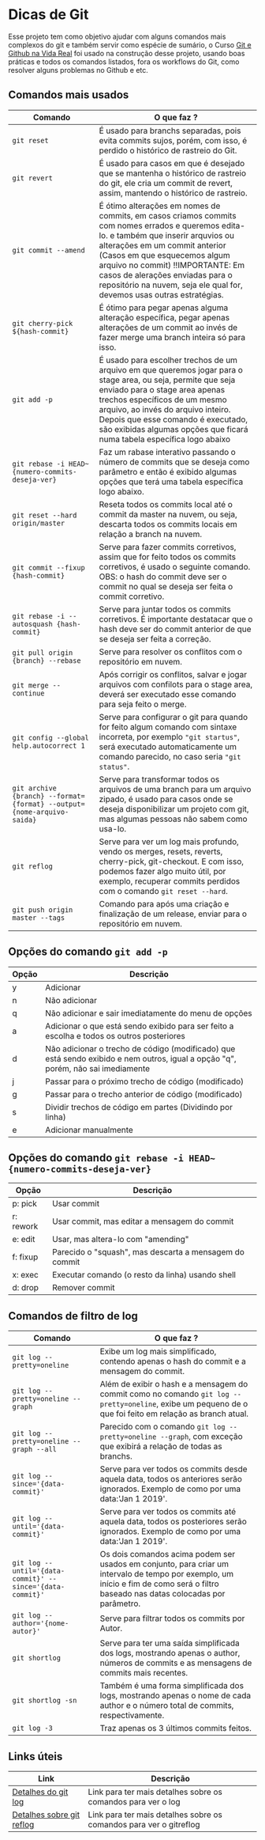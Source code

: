 # Dicas de Git
Esse projeto tem como objetivo ajudar com alguns comandos mais complexos do git e também servir como espécie de sumário, o Curso [Git e Github na Vida Real](https://www.udemy.com/git-e-github-na-vida-real/) foi usado na construção desse projeto, usando boas práticas e todos os comandos listados, fora os workflows do Git, como resolver alguns problemas no Github e etc.

## Comandos mais usados 

| Comando | O que faz ? |
|------| ------ |
|`git reset` | É usado para branchs separadas, pois evita commits sujos, porém, com isso, é perdido o histórico de rastreio do Git.|  
| `git revert` | É usado para casos em que é desejado que se mantenha o histórico de rastreio do git, ele cria um commit de revert, assim, mantendo o histórico de rastreio. |
| `git commit --amend` | É ótimo alterações em nomes de commits, em casos criamos commits com nomes errados e queremos edita-lo. e também que inserir arquvios ou alterações em um commit anterior (Casos em que esquecemos algum arquivo no commit) !!IMPORTANTE: Em casos de alerações enviadas para o repositório na nuvem, seja ele qual for, devemos usas outras estratégias. |
| `git cherry-pick ${hash-commit}` |  É ótimo para pegar apenas alguma alteração específica, pegar apenas alterações de um commit ao invés de fazer merge uma branch inteira só para isso. |
| `git add -p` | É usado para escolher trechos de um arquivo em que queremos jogar para o stage area, ou seja, permite que seja enviado para o stage area apenas trechos específicos de um mesmo arquivo, ao invés do arquivo inteiro. Depois que esse comando é executado, são exibidas algumas opções que ficará numa tabela específica logo abaixo  |
| `git rebase -i HEAD~{numero-commits-deseja-ver}` | Faz um rabase interativo passando o número de commits que se deseja como parâmetro e então é exibido algumas opções que terá uma tabela específica logo abaixo. |  
| `git reset --hard origin/master` | Reseta todos os commits local até o commit da master na nuvem, ou seja, descarta todos os commits locais em relação a branch na nuvem.
| `git commit --fixup {hash-commit}` | Serve para fazer commits corretivos, assim que for feito todos os commits corretivos, é usado o seguinte comando. OBS: o hash do commit deve ser o commit no qual se deseja ser feita o commit corretivo. |
| `git rebase -i --autosquash {hash-commit}` | Serve para juntar todos os commits corretivos. É importante destatacar que o hash deve ser do commit anterior de que se deseja ser feita a correção. |
 | `git pull origin {branch} --rebase` | Serve para resolver os conflitos com o repositório em nuvem.
 | `git merge --continue` | Após corrigir os conflitos, salvar e jogar arquivos com confilots para o stage area, deverá ser executado esse comando para seja feito o merge. |
 | `git config --global help.autocorrect 1` | Serve para configurar o git para quando for feito algum comando com sintaxe incorreta, por exemplo `"git startus"`, será executado automaticamente um comando parecido, no caso seria `"git status"`. |
 | `git archive {branch} --format={format} --output={nome-arquivo-saida}`  |  Serve para transformar todos os arquivos de uma branch para um arquivo zipado, é usado para casos onde se deseja disponibilizar um projeto com git, mas algumas pessoas não sabem como usa-lo. |
| `git reflog` | Serve para ver um log mais profundo, vendo os merges, resets, reverts, cherry-pick, git-checkout. E com isso, podemos fazer algo muito útil, por exemplo, recuperar commits perdidos com o comando `git reset --hard`. |
| `git push origin master --tags `  | Comando para após uma criação e finalização de um release, enviar para o repositório em nuvem. |

## Opções do comando `git add -p`

| Opção | Descrição |
| --- | ------- |
| y | Adicionar |
| n | Não adicionar |
| q | Não adicionar e sair imediatamente do menu de opções | 
| a | Adicionar o que está sendo exibido para ser feito a escolha e todos os outros posteriores |
| d | Não adicionar o trecho de código (modificado) que está sendo exibido e nem outros, igual a opção "q", porém, não sai imediamente |
| j | Passar para o próximo trecho de código (modificado)
| g | Passar para o trecho anterior de código (modificado) |
| s | Dividir trechos de código em partes (Dividindo por linha) |
| e | Adicionar manualmente |

## Opções do comando `git rebase -i HEAD~{numero-commits-deseja-ver}`
| Opção | Descrição |
| ----- | ----------|
| p: pick | Usar commit |
| r: rework | Usar commit, mas editar a mensagem do commit
| e: edit | Usar, mas altera-lo com "amending"
| f: fixup | Parecido o  "squash", mas descarta a mensagem do commit
| x: exec | Executar comando (o resto da linha) usando shell
| d: drop | Remover commit |

## Comandos de filtro de log

| Comando | O que faz ? |
| ------- | ---- |
|  `git log --pretty=oneline` | Exibe um log mais simplificado, contendo apenas o hash do commit e a mensagem do commit. |
| `git log --pretty=oneline --graph`  | Além de exibir o hash e a mensagem do commit como no comando `git log --pretty=oneline`, exibe um pequeno de o que foi feito em relação as branch atual. |
| `git log --pretty=oneline --graph --all` |  Parecido com o comando `git log --pretty=oneline --graph`, com exceção que exibirá a relação de todas as branchs. |
| `git log --since='{data-commit}'` |  Serve para ver todos os commits desde aquela data, todos os anteriores serão ignorados. Exemplo de como por uma data:'Jan 1 2019'.
| `git log --until='{data-commit}'` | Serve para ver todos os commits até aquela data, todos os posteriores serão ignorados. Exemplo de como por uma data:'Jan 1 2019'. |
| `git log --until='{data-commit}' --since='{data-commit}'` |  Os dois comandos acima podem ser usados em conjunto, para criar um intervalo de tempo por exemplo, um início e fim de como será o filtro baseado nas datas colocadas por parâmetro. | 
| `git log --author='{nome-autor}'` | Serve para filtrar todos os commits por Autor.
| `git shortlog`  |  Serve para ter uma saída simplificada dos logs, mostrando apenas o author, números de commits e as mensagens de commits mais recentes. |
| `git shortlog -sn` |  Também é uma forma simplificada  dos logs, mostrando apenas o nome de cada author e o número total de commits, respectivamente.|
| `git log -3`   | Traz apenas os 3 últimos commits feitos.|

## Links úteis
| Link | Descrição |
| ---- | ----------- |
| [Detalhes do git log](https://git-scm.com/docs/git-log) | Link para ter mais detalhes sobre os comandos para ver o log |
| [Detalhes sobre git reflog ](https://git-scm.com/docs/git-reflog) | Link para ter mais detalhes sobre os comandos para ver o gitreflog |







